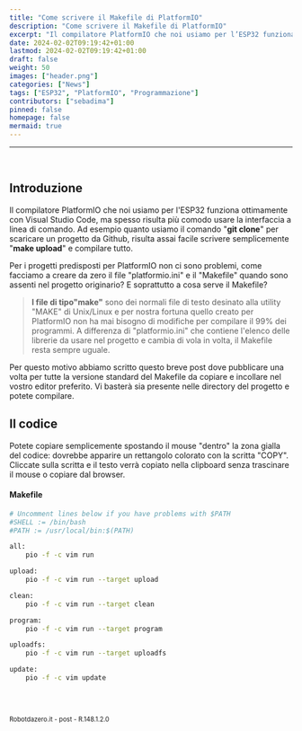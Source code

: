 ```yaml
---
title: "Come scrivere il Makefile di PlatformIO"
description: "Come scrivere il Makefile di PlatformIO"
excerpt: "Il compilatore PlatformIO che noi usiamo per l’ESP32 funziona ottimamente con Visual Studio Code, ma spesso risulta più comodo usare la interfaccia a linea di comando..."
date: 2024-02-02T09:19:42+01:00
lastmod: 2024-02-02T09:19:42+01:00
draft: false
weight: 50
images: ["header.png"]
categories: ["News"]
tags: ["ESP32", "PlatformIO", "Programmazione"]
contributors: ["sebadima"]
pinned: false
homepage: false
mermaid: true
---
```




<hr>
<br>



## Introduzione

Il compilatore PlatformIO che noi usiamo per l'ESP32 funziona ottimamente con Visual Studio Code, ma spesso risulta più comodo usare la interfaccia a linea di comando. Ad esempio quanto usiamo il comando "**git clone**" per scaricare un progetto da Github, risulta assai facile scrivere semplicemente "**make upload**" e compilare tutto.

Per i progetti predisposti per PlatformIO non ci sono problemi, come facciamo a creare da zero il file "platformio.ini" e il "Makefile" quando sono assenti nel progetto originario? E soprattutto a cosa serve il Makefile?


> <strong>I file di tipo"make"</strong> sono dei normali file di testo desinato alla utility "MAKE" di Unix/Linux e per nostra fortuna quello creato per PlatformIO non ha mai bisogno di modifiche per compilare il 99% dei programmi. A differenza di "platformio.ini" che contiene l'elenco delle librerie da usare nel progetto e cambia di vola in volta, il Makefile resta sempre uguale.

Per questo motivo abbiamo scritto questo breve post dove pubblicare una volta per tutte la versione standard del Makefile da copiare e incollare nel vostro editor preferito. Vi basterà sia presente nelle directory del progetto e potete compilare.


## Il codice

Potete copiare semplicemente spostando il mouse "dentro" la zona gialla del codice: dovrebbe apparire un rettangolo colorato con la scritta "COPY". Cliccate sulla scritta e il testo verrà copiato nella clipboard senza trascinare il mouse o copiare dal browser.

#### Makefile
```bash
# Uncomment lines below if you have problems with $PATH
#SHELL := /bin/bash
#PATH := /usr/local/bin:$(PATH)

all:
	pio -f -c vim run

upload:
	pio -f -c vim run --target upload

clean:
	pio -f -c vim run --target clean

program:
	pio -f -c vim run --target program

uploadfs:
	pio -f -c vim run --target uploadfs

update:
	pio -f -c vim update
```

<br>
<br>
<p style="font-size: 0.80em;">Robotdazero.it - post - R.148.1.2.0</p>
